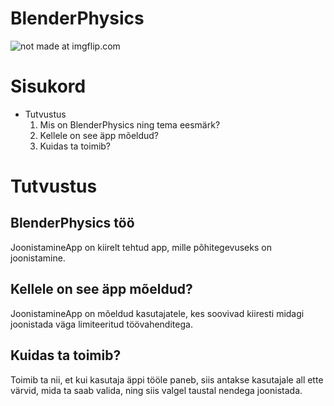 # BlenderPhysics

<img src="https://media.giphy.com/media/dgBoU6if8Pg8RO9mcV/giphy.gif" title="not made at imgflip.com"/></a>

# Sisukord
* Tutvustus
  1. Mis on BlenderPhysics ning tema eesmärk?
  2. Kellele on see äpp mõeldud?
  3. Kuidas ta toimib?

# Tutvustus

## BlenderPhysics töö

JoonistamineApp on kiirelt tehtud app, mille põhitegevuseks on joonistamine.

## Kellele on see äpp mõeldud?

JoonistamineApp on mõeldud kasutajatele, kes soovivad kiiresti midagi joonistada väga limiteeritud töövahenditega.

## Kuidas ta toimib?

Toimib ta nii, et kui kasutaja äppi tööle paneb, siis antakse kasutajale all ette värvid, mida ta saab valida, ning siis valgel taustal nendega joonistada.
